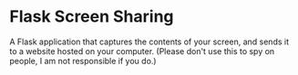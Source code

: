 # Flask Screen Sharing
A Flask application that captures the contents of your screen, and sends it to a website hosted on your computer.
(Please don't use this to spy on people, I am not responsible if you do.)

